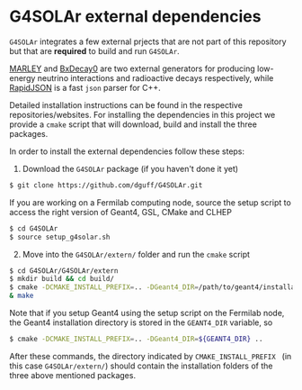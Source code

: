 # G4SOLAr external dependencies

`G4SOLAr` integrates a few external prjects that are not part of this 
repository but that are **required** to build and run `G4SOLAr`. 

[MARLEY](https://www.marleygen.org/)
and [BxDecay0](https://github.com/BxCppDev/bxdecay0) 
are two external generators 
for producing low-energy neutrino interactions and radioactive decays
respectively, while [RapidJSON](https://rapidjson.org/) is a fast `json`
parser for C++.

Detailed installation instructions can be found in the respective 
repositories/websites. For installing the dependencies in this 
project we provide a `cmake` script that will download, build and install 
the three packages. 

In order to install the external dependencies follow these steps:

1. Download the `G4SOLAr` package (if you haven't done it yet)
```bash
$ git clone https://github.com/dguff/G4SOLAr.git 
```
If you are working on a Fermilab computing node, source the setup script to 
access the right version of Geant4, GSL, CMake and CLHEP
```bash
$ cd G4SOLAr
$ source setup_g4solar.sh
```
2. Move into the `G4SOLAr/extern/` folder and run the `cmake` script
```bash
$ cd G4SOLAr/G4SOLAr/extern
$ mkdir build && cd build/
$ cmake -DCMAKE_INSTALL_PREFIX=.. -DGeant4_DIR=/path/to/geant4/installation ..
& make 
```
Note that if you setup Geant4 using the setup script on the Fermilab node, 
the Geant4 installation directory is stored in the `GEANT4_DIR` variable, so
```bash
$ cmake -DCMAKE_INSTALL_PREFIX=.. -DGeant4_DIR=${GEANT4_DIR} ..
```

After these commands, the directory indicated by `CMAKE_INSTALL_PREFIX ` 
(in this case `G4SOLAr/extern/`) should contain the 
installation folders of the three above mentioned packages. 
